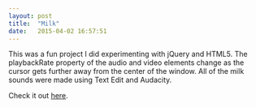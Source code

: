 ```yaml
---
layout: post
title:  "Milk"
date:   2015-04-02 16:57:51
---
```


This was a fun project I did experimenting with jQuery and HTML5. The playbackRate property of the audio and video elements change as the cursor gets further away from the center of the window. All of the milk sounds were made using Text Edit and Audacity.


Check it out <a href="http://s3.amazonaws.com/ijadams/ianjadams.com/milk/index.html">here</a>.
